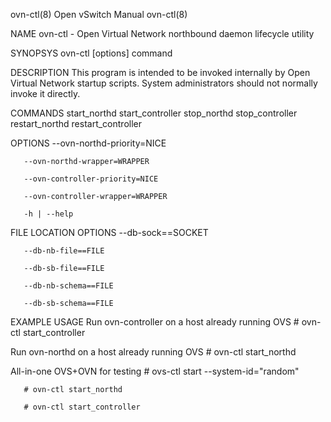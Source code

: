 ovn-ctl(8)                               Open vSwitch Manual                              ovn-ctl(8)

NAME
       ovn-ctl - Open Virtual Network northbound daemon lifecycle utility

SYNOPSYS
       ovn-ctl [options] command

DESCRIPTION
       This  program  is  intended to be invoked internally by Open Virtual Network startup scripts.
       System administrators should not normally invoke it directly.

COMMANDS
              start_northd
              start_controller
              stop_northd
              stop_controller
              restart_northd
              restart_controller

OPTIONS
       --ovn-northd-priority=NICE

       --ovn-northd-wrapper=WRAPPER

       --ovn-controller-priority=NICE

       --ovn-controller-wrapper=WRAPPER

       -h | --help

FILE LOCATION OPTIONS
       --db-sock==SOCKET

       --db-nb-file==FILE

       --db-sb-file==FILE

       --db-nb-schema==FILE

       --db-sb-schema==FILE

EXAMPLE USAGE
   Run ovn-controller on a host already running OVS
       # ovn-ctl start_controller

   Run ovn-northd on a host already running OVS
       # ovn-ctl start_northd

   All-in-one OVS+OVN for testing
       # ovs-ctl start --system-id="random"

       # ovn-ctl start_northd

       # ovn-ctl start_controller
